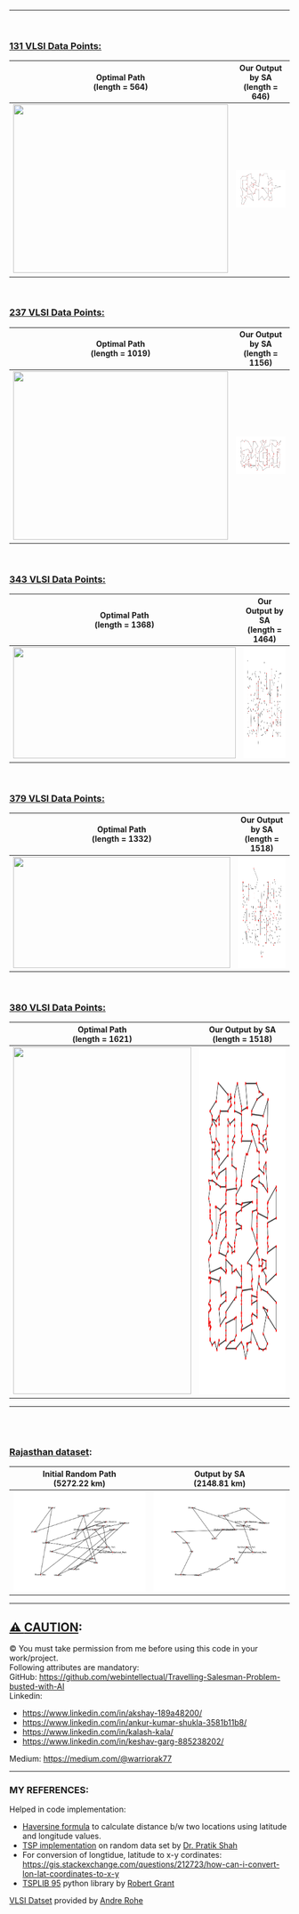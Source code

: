 

---
<br>

### **<u>131 VLSI Data Points:</u>**
Optimal Path <br> (length = 564)            |  Our Output by SA <br> (length = 646)
:-------------------------:|:-------------------------:
<img src="https://www.math.uwaterloo.ca/tsp/vlsi/xqf131.tour.gif" width=386 height=303>  |  <img src="Images/131_output.png" >

<br>

### <u>**237 VLSI Data Points:**</u>
Optimal Path<br>(length = 1019)            |  Our Output by SA<br>(length = 1156)
:-------------------------:|:-------------------------:
<img src="https://www.math.uwaterloo.ca/tsp/vlsi/xqg237.tour.gif" width=386 height=303>  |  ![](Images/237_output.png)

<br>

### **<u>343 VLSI Data Points:</u>**
Optimal Path<br>(length = 1368)            |  Our Output by SA<br>(length = 1464)
:-------------------------:|:-------------------------:
<img src="https://www.math.uwaterloo.ca/tsp/vlsi/pma343.tour.gif" width=400 height=200>  |  <img src="Images/343_output.png" width=400 height=200>

<br>

### **<u>379 VLSI Data Points:</u>**
Optimal Path<br>(length = 1332)            |  Our Output by SA<br>(length = 1518)
:-------------------------:|:-------------------------:
<img src="https://www.math.uwaterloo.ca/tsp/vlsi/pka379.tour.gif" width=390 height=200>  |  <img src="Images/379_output.png" width=390 height=200>

<br>

### **<u>380 VLSI Data Points:</u>**
Optimal Path<br>(length = 1621)            |  Our Output by SA<br>(length = 1518)
:-------------------------:|:-------------------------:
<img src="https://www.math.uwaterloo.ca/tsp/vlsi/bcl380.tour.gif" width=320 height=624>  |  <img src="Images/380_output.png" width=320 height=624>

---
<br>
<br>

### **<u>Rajasthan dataset</u>**:
Initial Random Path <br>(5272.22 km)           |  Output by SA <br> (2148.81 km)
:-------------------------:|:-------------------------:
![](Images/raj_init.png)  |  ![](Images/raj_output.png)

---
## <u>⚠ **CAUTION**</u>:
© You must take permission from me before using this code in your work/project. <br>
Following attributes are mandatory: <br>
GitHub: https://github.com/webintellectual/Travelling-Salesman-Problem-busted-with-AI <br>
Linkedin: 
- https://www.linkedin.com/in/akshay-189a48200/ <br>
- https://www.linkedin.com/in/ankur-kumar-shukla-3581b11b8/ <br>
- https://www.linkedin.com/in/kalash-kala/
- https://www.linkedin.com/in/keshav-garg-885238202/

Medium: https://medium.com/@warriorak77 <br>

---

### **MY REFERENCES**:
Helped in code implementation:

- [Haversine formula](https://www.geeksforgeeks.org/program-distance-two-points-earth/) to calculate distance b/w two locations using latitude and longitude values.
- [TSP implementation](https://github.com/pratikiiitv/cs302/blob/main/tsp_sa.m) on random data set by [Dr. Pratik Shah](https://pratikiiitv.github.io/)
- For conversion of longtidue, latitude to x-y cordinates: https://gis.stackexchange.com/questions/212723/how-can-i-convert-lon-lat-coordinates-to-x-y
- [TSPLIB 95](https://pypi.org/project/tsplib95/) python library by [Robert Grant](https://github.com/rhgrant10)

[VLSI Datset](https://www.math.uwaterloo.ca/tsp/vlsi/index.html) provided by [Andre Rohe](https://www.linkedin.com/in/andre-rohe-647521/)
